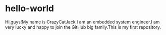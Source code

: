 # hello-world
Hi,guys!My name is CrazyCatJack.I am an embedded system engineer.I am very lucky and happy to join the GitHub big family.This is my first repository.
